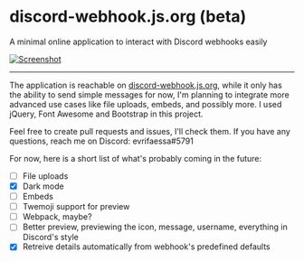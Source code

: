 # discord-webhook.js.org (beta)
A minimal online application to interact with Discord webhooks easily

<a href="https://discord-webhook.js.org/">![Screenshot](https://i.imgur.com/DUYDxXI.png)</a>

<hr>

The application is reachable on [discord-webhook.js.org](https://discord-webhook.js.org), while it only has the ability to send simple messages for now, I'm planning to integrate more advanced use cases like file uploads, embeds, and possibly more. I used jQuery, Font Awesome and Bootstrap in this project.

Feel free to create pull requests and issues, I'll check them. If you have any questions, reach me on Discord: evrifaessa#5791

For now, here is a short list of what's probably coming in the future:
- [ ] File uploads
- [x] Dark mode
- [ ] Embeds
- [ ] Twemoji support for preview
- [ ] Webpack, maybe?
- [ ] Better preview, previewing the icon, message, username, everything in Discord's style
- [x] Retreive details automatically from webhook's predefined defaults